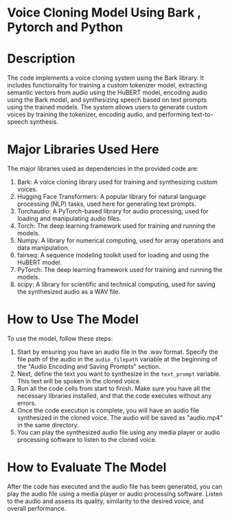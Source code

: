 # Voice Cloning Model Using Bark , Pytorch and Python

# Description
The code implements a voice cloning system using the Bark library. It includes functionality for training a custom tokenizer model, extracting semantic vectors from audio using the HuBERT model, encoding audio using the Bark model, and synthesizing speech based on text prompts using the trained models. The system allows users to generate custom voices by training the tokenizer, encoding audio, and performing text-to-speech synthesis.

# Major Libraries Used Here
The major libraries used as dependencies in the provided code are:
1. Bark: A voice cloning library used for training and synthesizing custom voices.
2. Hugging Face Transformers: A popular library for natural language processing (NLP) tasks, used here for generating text prompts.
3. Torchaudio: A PyTorch-based library for audio processing, used for loading and manipulating audio files.
4. Torch: The deep learning framework used for training and running the models.
5. Numpy: A library for numerical computing, used for array operations and data manipulation.
6. fairseq: A sequence modeling toolkit used for loading and using the HuBERT model.
7. PyTorch: The deep learning framework used for training and running the models.
8. scipy: A library for scientific and technical computing, used for saving the synthesized audio as a WAV file.

# How to Use The Model
To use the model, follow these steps:
1. Start by ensuring you have an audio file in the .wav format. Specify the file path of the audio in the `audio_filepath` variable at the beginning of the "Audio Encoding and Saving Prompts" section.
2. Next, define the text you want to synthesize in the `text_prompt` variable. This text will be spoken in the cloned voice.
3. Run all the code cells from start to finish. Make sure you have all the necessary libraries installed, and that the code executes without any errors.
4. Once the code execution is complete, you will have an audio file synthesized in the cloned voice. The audio will be saved as "audio.mp4" in the same directory.
5. You can play the synthesized audio file using any media player or audio processing software to listen to the cloned voice.

# How to Evaluate The Model
After the code has executed and the audio file has been generated, you can play the audio file using a media player or audio processing software. Listen to the audio and assess its quality, similarity to the desired voice, and overall performance.

